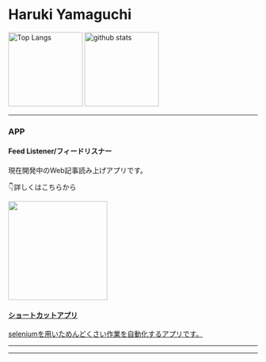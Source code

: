 <h1>Haruki Yamaguchi</h1>

<p align="left"> 
  <img alt="Top Langs" height="150px" src="https://github-readme-stats.vercel.app/api/top-langs/?username=8maguchi8ruki&layout=compact&show_icons=true&theme=onedark" />
  <img alt="github stats" height="150px" src="https://github-readme-stats.vercel.app/api?username=8maguchi8ruki&theme=onedark&show_icons=ture" />
</p>

<hr> 


<h3>APP</h3>

<h4>Feed Listener/フィードリスナー </h4>
<p>現在開発中のWeb記事読み上げアプリです。</p>
<!-- <p>This is an app that reads Web articles with voice. If you wanna listen articles instead of reading, It's gonna be good app for you!</p>
 -->
<p>👇詳しくはこちらから</p>
<!-- <p>👇Click here for details.</p>
 -->
<a href="https://github.com/8maguchi8ruki/FeedListener">
<img src="https://user-images.githubusercontent.com/77283970/231370865-4973e64a-e83d-4284-bca3-51baa4fead0c.png" style="width:200px;　border:2px solid #ccc;">
 
<h4>ショートカットアプリ</h4>
  <a href="https://github.com/8maguchi8ruki/shortcut-app">seleniumを用いためんどくさい作業を自動化するアプリです。</a>
<hr>

<!--
<h3>BLOG</h3>   
<img src="https://user-images.githubusercontent.com/77283970/231370539-748091a5-47a4-41e0-8a98-27449bffecce.png" style="width:200px;">                                                                                                        
<p>主にガジェットの紹介やIT関連記事のブログを運営しておりました。＊サーバーの契約更新忘れで現在はデータがなくなってしまいました。。</p>

<!-- <p>I used to write a blog about gadget and tips of tech. but I fogot to recontract my  
server. so now, These all my blog data is gone...  (I should've checked it…)</p> -->

                                                                                      
<!-- <p>👇このような記事を書いておりました。</p>
  
<p>👇Anyway, here it is blog examples that I was writing about.</p>

 https://www.haruki-yamaguchi.info/blog.html
 -->
<!-- <p>ブログを運営していたときのTwitterアカウントです</p>
<a href="https://twitter.com/yamacode_tw?t=ZjEMfqigph-E31KbsY0DeA&s=09">@yamacode_tw</a>
<hr> -->

 <hr>

<!-- 
[![trophy](https://github-profile-trophy.vercel.app/?username=8maguchi8ruki&theme=onedark&column=7
)](https://github.com/ryo-ma/github-profile-trophy) -->






